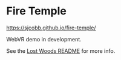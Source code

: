 # Fire Temple
https://sjcobb.github.io/fire-temple/

WebVR demo in development. 

See the [Lost Woods README](https://github.com/sjcobb/lost-woods) for more info.